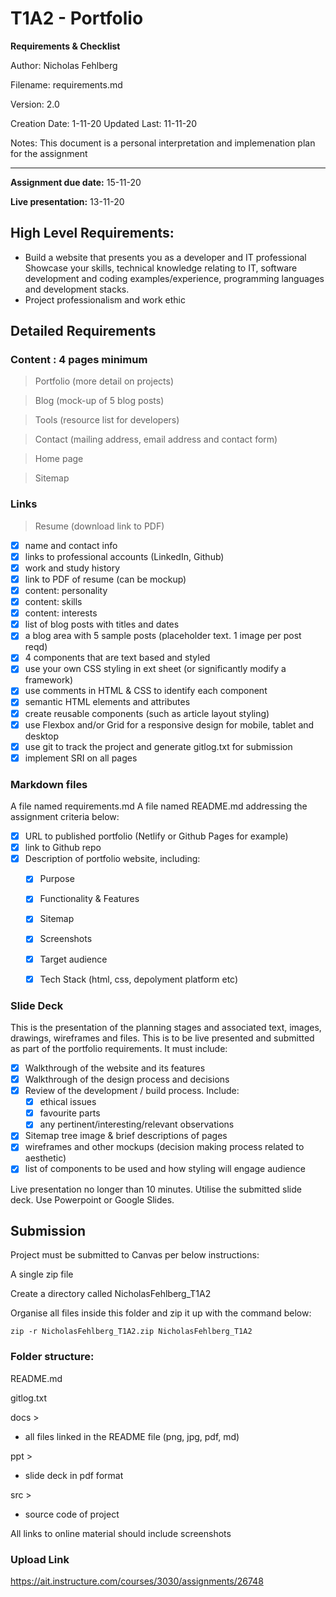 # T1A2 - Portfolio

**Requirements & Checklist**

Author: Nicholas Fehlberg

Filename: requirements.md

Version: 2.0

Creation Date: 1-11-20
Updated Last: 11-11-20

Notes: This document is a personal interpretation and implemenation plan for the assignment

---

__Assignment due date:__ 15-11-20

__Live presentation:__ 13-11-20

## High Level Requirements:
- Build a website that presents you as a developer and IT professional
 Showcase your skills, technical knowledge relating to IT, software development and coding examples/experience, programming languages and development stacks.
- Project professionalism and work ethic

## Detailed Requirements

### Content : 4 pages minimum

> Portfolio (more detail on projects)

> Blog (mock-up of 5 blog posts)

> Tools (resource list for developers)

> Contact (mailing address, email address and contact form)

> Home page

> Sitemap

### Links

> Resume (download link to PDF)

- [x] name and contact info
- [x] links to professional accounts (LinkedIn, Github)
- [x] work and study history
- [x] link to PDF of resume (can be mockup)
- [x] content: personality
- [x] content: skills
- [x] content: interests
- [x] list of blog posts with titles and dates
- [x] a blog area with 5 sample posts (placeholder text. 1 image per post reqd)
- [x] 4 components that are text based and styled
- [x] use your own CSS styling in ext sheet (or significantly modify a framework)
- [x] use comments in HTML & CSS to identify each component
- [x] semantic HTML elements and attributes
- [x] create reusable components (such as article layout styling)
- [x] use Flexbox and/or Grid for a responsive design for mobile, tablet and desktop
- [x] use git to track the project and generate gitlog.txt for submission
- [x] implement SRI on all pages

### Markdown files
A file named requirements.md
A file named README.md addressing the assignment criteria below:
- [x] URL to published portfolio (Netlify or Github Pages for example)
- [x] link to Github repo
- [x] Description of portfolio website, including:
  - [x] Purpose
  - [x] Functionality & Features
  - [x] Sitemap
  - [x] Screenshots
  - [x] Target audience
  - [x] Tech Stack (html, css, depolyment platform etc)


### Slide Deck
This is the presentation of the planning stages and associated text, images, drawings, wireframes and files. This is to be live presented and submitted as part of the portfolio requirements. It must include:
- [x] Walkthrough of the website and its features
- [x] Walkthrough of the design process and decisions 
- [x] Review of the development / build process. Include:
  - [x] ethical issues
  - [x] favourite parts
  - [x] any pertinent/interesting/relevant observations
- [x] Sitemap tree image & brief descriptions of pages
- [x] wireframes and other mockups (decision making process related to aesthetic)
- [x] list of components to be used and how styling will engage audience

Live presentation no longer than 10 minutes. Utilise the submitted slide deck. Use Powerpoint or Google Slides.

## Submission
Project must be submitted to Canvas per below instructions:

A single zip file

Create a directory called NicholasFehlberg_T1A2

Organise all files inside this folder and zip it up with the command below:

```zip -r NicholasFehlberg_T1A2.zip NicholasFehlberg_T1A2```

### Folder structure:

README.md

gitlog.txt

docs >
- all files linked in the README file (png, jpg, pdf, md)

ppt >
- slide deck in pdf format

src >
- source code of project

All links to online material should include screenshots

### Upload Link

https://ait.instructure.com/courses/3030/assignments/26748 